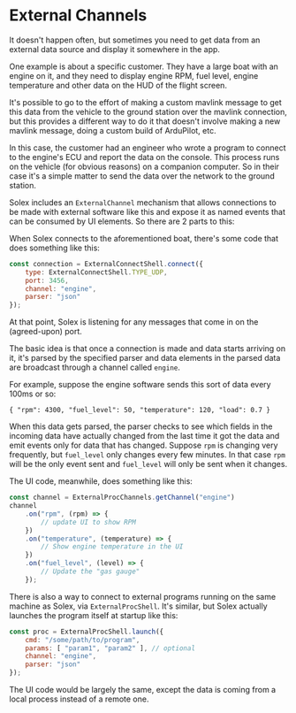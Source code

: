 # External Channels

It doesn't happen often, but sometimes you need to get data from an external data source and display it somewhere in the app.

One example is about a specific customer. They have a large boat with an engine on it, and they need to display engine RPM, fuel level, 
engine temperature and other data on the HUD of the flight screen.

It's possible to go to the effort of making a custom mavlink message to get this data from the vehicle to the ground station over the mavlink connection, but this provides a different way to do it that doesn't involve making a new mavlink message, doing a custom build of ArduPilot, etc.

In this case, the customer had an engineer who wrote a program to connect to the engine's ECU and report the data on the console. This process runs on the vehicle (for obvious reasons) on a companion computer. So in their case it's a simple matter to send the data over the network to the ground station.

Solex includes an `ExternalChannel` mechanism that allows connections to be made with external software like this and expose it as named events that can be consumed by UI elements. So there are 2 parts to this:

When Solex connects to the aforementioned boat, there's some code that does something like this:

```javascript
const connection = ExternalConnectShell.connect({
	type: ExternalConnectShell.TYPE_UDP,
	port: 3456,
	channel: "engine",
	parser: "json"
});
```

At that point, Solex is listening for any messages that come in on the (agreed-upon) port.

The basic idea is that once a connection is made and data starts arriving on it, it's parsed by the specified parser and data elements in the parsed data are broadcast through a channel called `engine`.

For example, suppose the engine software sends this sort of data every 100ms or so:
```
{ "rpm": 4300, "fuel_level": 50, "temperature": 120, "load": 0.7 }
```

When this data gets parsed, the parser checks to see which fields in the incoming data have actually changed from the last time it got the data and emit events only for data that has changed. Suppose `rpm` is changing very frequently, but `fuel_level` only changes every few minutes. In that case `rpm` will be the only event sent and `fuel_level` will only be sent when it changes.

The UI code, meanwhile, does something like this:

```javascript
const channel = ExternalProcChannels.getChannel("engine")
channel
	.on("rpm", (rpm) => {
		// update UI to show RPM
	})
	.on("temperature", (temperature) => {
		// Show engine temperature in the UI
	})
	.on("fuel_level", (level) => {
		// Update the "gas gauge"
	});
```

There is also a way to connect to external programs running on the same machine as Solex, via `ExternalProcShell`. It's similar, but Solex actually launches the program itself at startup like this:

```javascript
const proc = ExternalProcShell.launch({
	cmd: "/some/path/to/program",
	params: [ "param1", "param2" ], // optional
	channel: "engine",
	parser: "json"
});
```

The UI code would be largely the same, except the data is coming from a local process instead of a remote one.
